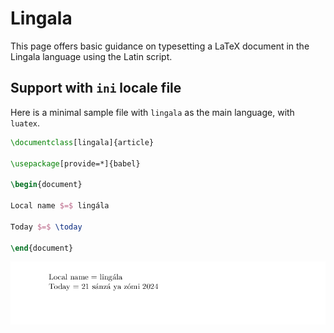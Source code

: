 # Lingala

This page offers basic guidance on typesetting a LaTeX document in the
Lingala language using the Latin script.

## Support with `ini` locale file

Here is a minimal sample file with `lingala` as the main language, with `luatex`.

```tex
\documentclass[lingala]{article}

\usepackage[provide=*]{babel}

\begin{document}

Local name $=$ lingála

Today $=$ \today

\end{document}
```

![](../media/locale-lingala.png)